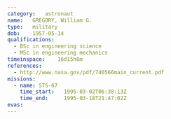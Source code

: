 ```yaml
---
category:	astronaut
name:	GREGORY, William G.
type:	military
dob:	1957-05-14
qualifications:
  - BSc in engineering science
  - MSc in engineering mechanics
timeinspace:	16d15h8m
references:
  - http://www.nasa.gov/pdf/740566main_current.pdf
missions:
  - name: STS-67
    time_start:   1995-03-02T06:38:13Z
    time_end:     1995-03-18T21:47:02Z
evas:
---
```

